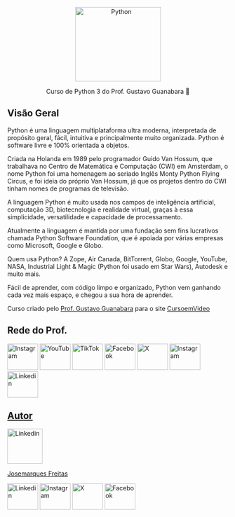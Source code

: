 <p align="center">
    <a href="https://www.youtube.com/playlist?list=PLHz_AreHm4dlKP6QQCekuIPky1CiwmdI6">
        <img src="https://www.svgrepo.com/show/376344/python.svg" height="170" width="195" alt="Python" />
    </a>
</p>

<p align="center">Curso de Python 3 do Prof. Gustavo Guanabara 🐍<p>

## Visão Geral

Python é uma linguagem multiplataforma ultra moderna, interpretada de propósito geral, fácil, intuitiva e principalmente muito organizada. Python é software livre e 100% orientada a objetos.

Criada na Holanda em 1989 pelo programador Guido Van Hossum, que trabalhava no Centro de Matemática e Computação (CWI) em Amsterdam, o nome Python foi uma homenagem ao seriado Inglês Monty Python Flying Circus, e foi ideia do próprio Van Hossum, já que os projetos dentro do CWI tinham nomes de programas de televisão.

A linguagem Python é muito usada nos campos de inteligência artificial, computação 3D, biotecnologia e realidade virtual, graças à essa simplicidade, versatilidade e capacidade de processamento.

Atualmente a linguagem é mantida por uma fundação sem fins lucrativos chamada Python Software Foundation, que é apoiada por várias empresas como Microsoft, Google e Globo.

Quem usa Python? A Zope, Air Canada, BitTorrent, Globo, Google, YouTube, NASA, Industrial Light & Magic (Python foi usado em Star Wars), Autodesk e muito mais. 

Fácil de aprender, com código limpo e organizado, Python vem ganhando cada vez mais espaço, e chegou a sua hora de aprender.

Curso criado pelo <a href="https://www.instagram.com/gustavoguanabara/">Prof. Gustavo Guanabara</a> para o site <a href="CursoemVideo.com">CursoemVideo</a>

## Rede do Prof.

<a href="https://www.instagram.com/gustavoguanabara/">
    <img src="https://scontent.cdninstagram.com/v/t51.2885-19/26871320_365656413901095_4702091742818598912_n.jpg?stp=cp0_dst-jpg_s110x80&_nc_cat=105&ccb=1-7&_nc_sid=fcb8ef&_nc_ohc=QxN9rPXuJDQQ7kNvgEWdF9y&_nc_ht=scontent.cdninstagram.com&oh=00_AYD9eU2I9H24qGELkbZOP5V03wl0VDFXmLAqHeUwdyExtg&oe=66D5C97E" height="60" width="70" alt="Instagram"></a> <a href="https://youtube.com/cursoemvideo">
    <img src="https://yt3.googleusercontent.com/ytc/AIdro_m-8zZRJBWMwnaHcJgQv2IRr0dLcqCv1yKcQHgSEZ26jHw=s160-c-k-c0x00ffffff-no-rj" height="60" width="70" alt="YouTube"></a> <a href="https://www.tiktok.com/@cursoemvideo">
    <img src="https://i.pinimg.com/564x/b0/01/f5/b001f515ee33645a8b4ff18d44e353c7.jpg" height="60" width="70" alt="TikTok"></a> <a href="https://www.facebook.com/CursosEmVideo/">
    <img src="https://upload.wikimedia.org/wikipedia/commons/thumb/1/1b/Facebook_icon.svg/480px-Facebook_icon.svg.png" height="60" width="70" alt="Facebook"></a> <a href="https://x.com/guanabara">
    <img src="https://i.etsystatic.com/47286684/r/il/01ded2/5474878123/il_570xN.5474878123_94t0.jpg" height="60" width="70" alt="X"></a> <a href="https://www.instagram.com/cursoemvideo/">
    <img src="https://img.freepik.com/vetores-gratis/instagram-fundo-em-cores-gradientes_23-2147823814.jpg" height="60" width="70" alt="Instagram"></a> <a href="https://www.linkedin.com/in/guanabara/">
    <img src="https://encrypted-tbn0.gstatic.com/images?q=tbn:ANd9GcQGgqf-LkQJMS9L3y2Yhg8SWe2DjBHJNNGnMA&s" height="60" width="70" alt="Linkedin">
    <p>
    </p>

## Autor

<a href="https://www.linkedin.com/in/josemarques-freitas/">
<img src="https://media.licdn.com/dms/image/v2/D4D03AQFqUcTCXRT1Wg/profile-displayphoto-shrink_200_200/profile-displayphoto-shrink_200_200/0/1719026244704?e=1730332800&v=beta&t=YGJsbM9OGfNbHjlBZIIhdkj3VaxO6i0lvTT85dypLhM"height="80" width="80" alt="Linkedin"></a>

<a href="https://www.linkedin.com/in/josemarques-freitas/">Josemarques Freitas</a>


 <a href="https://www.linkedin.com/in/josemarques-freitas/">
 <img src="https://encrypted-tbn0.gstatic.com/images?q=tbn:ANd9GcQGgqf-LkQJMS9L3y2Yhg8SWe2DjBHJNNGnMA&s" height="60" width="70" alt="Linkedin"></a> <a href="https://www.instagram.com/markimfreitas.0/">
 <img src="https://img.freepik.com/vetores-gratis/instagram-fundo-em-cores-gradientes_23-2147823814.jpg" height="60" width="70" alt="Instagram"></a> <a href="https://x.com/MarkimFreitas">
 <img src="https://i.etsystatic.com/47286684/r/il/01ded2/5474878123/il_570xN.5474878123_94t0.jpg" height="60" width="70" alt="X"></a> <a href="https://www.facebook.com/MarkimFreitas.0">
 <img src="https://upload.wikimedia.org/wikipedia/commons/thumb/1/1b/Facebook_icon.svg/480px-Facebook_icon.svg.png" height="60" width="70" alt="Facebook"></a>